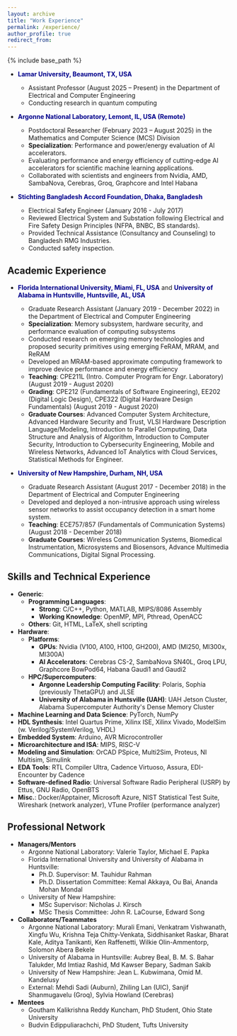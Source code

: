 ```yaml
---
layout: archive
title: "Work Experience"
permalink: /experience/
author_profile: true
redirect_from:
---
```


{% include base_path %}


<!--### Postdoctoral Researcher (February 2023 – Present) 
**Mathematics and Computer Science (MCS) Division**  
*Argonne National Laboratory, IL, USA*  
📅 **February 2023 – Present**-->

* **<span style="color:darkblue">Lamar University, Beaumont, TX, USA</span>**  
  * Assistant Professor (August 2025 – Present) in the Department of Electrical and Computer Engineering
  * Conducting research in quantum computing

* **<span style="color:darkblue">Argonne National Laboratory, Lemont, IL, USA (Remote)</span>**  
  * Postdoctoral Researcher (February 2023 – August 2025) in the Mathematics and Computer Science (MCS) Division
  * **Specialization**: Performance and power/energy evaluation of AI accelerators.
  * Evaluating performance and energy efficiency of cutting-edge AI accelerators for scientific machine learning applications.
  * Collaborated with scientists and engineers from Nvidia, AMD, SambaNova, Cerebras, Groq, Graphcore and Intel Habana

* **<span style="color:darkblue">Stichting Bangladesh Accord Foundation, Dhaka, Bangladesh</span>**  
  * Electrical Safety Engineer (January 2016 - July 2017)
  * Reviewed Electrical System and Substation following Electrical and Fire Safety Design Principles (NFPA, BNBC, BS standards).
  * Provided Technical Assistance (Consultancy and Counseling) to Bangladesh RMG Industries.
  * Conducted safety inspection.

  
## Academic Experience

- **<span style="color:darkblue">Florida International University, Miami, FL, USA</span>**  and  **<span style="color:darkblue">University of Alabama in Huntsville, Huntsville, AL, USA</span>**  
  * Graduate Research Assistant (January 2019 - December 2022) in the Department of Electrical and Computer Engineering 
  * **Specialization**: Memory subsystem, hardware security, and performance evaluation of computing subsystems
  * Conducted research on emerging memory technologies and proposed security primitives using emerging FeRAM, MRAM, and ReRAM
  * Developed an MRAM-based approximate computing framework to improve device performance and energy efficiency
  * **Teaching**: CPE211L (Intro. Computer Program for Engr. Laboratory) (August 2019 - August 2020)
  * **Grading**: CPE212 (Fundamentals of Software Engineering), EE202 (Digital Logic Design), CPE322 (Digital Hardware Design Fundamentals) (August 2019 - August 2020)
  * **Graduate Courses**: Advanced Computer System Architecture, Advanced Hardware Security and Trust, VLSI Hardware Description Language/Modeling, Introduction to Parallel Computing, Data Structure and Analysis of Algorithm, Introduction to Computer Security, Introduction to Cybersecurity Engineering, Mobile and Wireless Networks, Advanced loT Analytics with Cloud Services, Statistical Methods for Engineer.


- **<span style="color:darkblue">University of New Hampshire, Durham, NH, USA</span>**  
  * Graduate Research Assistant (August 2017 - December 2018) in the Department of Electrical and Computer Engineering 
  * Developed and deployed a non-intrusive approach using wireless sensor networks to assist occupancy detection in a smart home system.
  * **Teaching**: ECE757/857 (Fundamentals of Communication Systems) (August 2018 - December 2018)
  * **Graduate Courses**: Wireless Communication Systems, Biomedical Instrumentation, Microsystems and Biosensors, Advance Multimedia Communications, Digital Signal Processing.


## Skills and Technical Experience

- **Generic**:
  * **Programming Languages**:
     * **Strong**: C/C++, Python, MATLAB, MIPS/8086 Assembly
     * **Working Knowledge**: OpenMP, MPI, Pthread, OpenACC
  * **Others**: Git, HTML, LaTeX, shell scripting
 - **Hardware**:
   * **Platforms**:
     * **GPUs**: Nvidia (V100, A100, H100, GH200), AMD (MI250, MI300x, MI300A)
     * **AI Accelerators**: Cerebras CS-2, SambaNova SN40L, Groq LPU, Graphcore BowPod64, Habana Gaudi1 and Gaudi2
   * **HPC/Supercomputers**:
     * **Argonne Leadership Computing Facility**: Polaris, Sophia (previously ThetaGPU) and JLSE
     * **University of Alabama in Huntsville (UAH)**: UAH Jetson Cluster, Alabama Supercomputer Authority's Dense Memory Cluster    
 - **Machine Learning and Data Science**: PyTorch, NumPy
 - **HDL Synthesis**: Intel Quartus Prime, Xilinx ISE, Xilinx Vivado, ModelSim (w. Verilog/SystemVerilog, VHDL)
 - **Embedded System**: Arduino, AVR Microcontroller
 - **Microarchitecture and ISA**: MIPS, RISC-V
 - **Modeling and Simulation**: OrCAD PSpice, Multi2Sim, Proteus, NI Multisim, Simulink
 - **EDA Tools**: RTL Compiler Ultra, Cadence Virtuoso, Assura, EDI-Encounter by Cadence
 - **Software-defined Radio**: Universal Software Radio Peripheral (USRP) by Ettus, GNU Radio, OpenBTS
 - **Misc.**: Docker/Apptainer, Microsoft Azure, NIST Statistical Test Suite, Wireshark (network analyzer), VTune Profiler (performance analyzer)

<!-- - **Optimization Tools**: nvidia-smi, amd-smi, hl-smi, gc-monitor, perf, htop-->

## Professional Network

- **Managers/Mentors**
  * Argonne National Laboratory: Valerie Taylor, Michael E. Papka
  * Florida International University and University of Alabama in Huntsville:
    * Ph.D. Supervisor: M. Tauhidur Rahman
    * Ph.D. Dissertation Committee: Kemal Akkaya, Ou Bai, Ananda Mohan Mondal
  * University of New Hampshire:
    * MSc Supervisor: Nicholas J. Kirsch
    * MSc Thesis Committee: John R. LaCourse, Edward Song
 - **Collaborators/Teammates**
   * Argonne National Laboratory: Murali Emani, Venkatram Vishwanath, Xingfu Wu, Krishna Teja Chitty-Venkata, Siddhisanket Raskar, Bharat Kale, Aditya Tanikanti, Ken Raffenetti, Wilkie Olin-Ammentorp, Solomon Abera Bekele
   * University of Alabama in Huntsville: Aubrey Beal, B. M. S. Bahar Talukder, Md Imtiaz Rashid, Md Kawser Bepary, Sadman Sakib
   * University of New Hampshire: Jean L. Kubwimana, Omid M. Kandelusy
   * External: Mehdi Sadi (Auburn), Zhiling Lan (UIC), Sanjif Shanmugavelu (Groq), Sylvia Howland (Cerebras)
 - **Mentees**
   * Goutham Kalikrishna Reddy Kuncham, PhD Student, Ohio State University
   * Budvin Edippuliarachchi, PhD Student, Tufts University
 
<!--## Talks/Presentations


**Ph.D. in Electrical Engineering**  
*Iowa State University, Spring 2022*  
- **Major Professor:** T Raman 
- **Minor:** Mathematics-->




